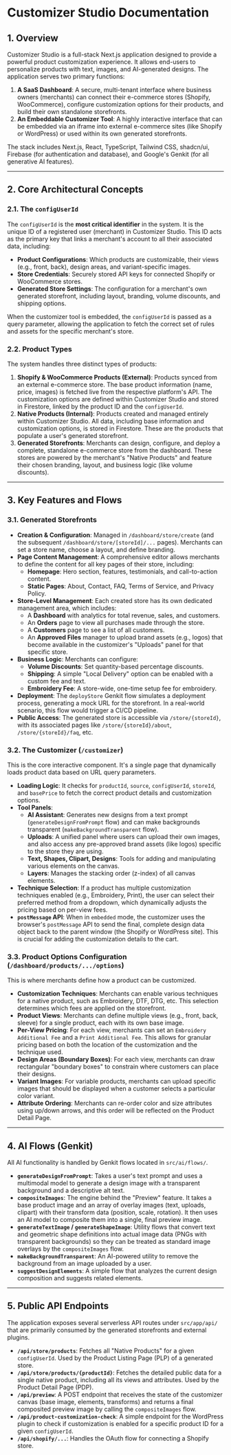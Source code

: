 
# Customizer Studio Documentation

## 1. Overview

Customizer Studio is a full-stack Next.js application designed to provide a powerful product customization experience. It allows end-users to personalize products with text, images, and AI-generated designs. The application serves two primary functions:

1.  **A SaaS Dashboard**: A secure, multi-tenant interface where business owners (merchants) can connect their e-commerce stores (Shopify, WooCommerce), configure customization options for their products, and build their own standalone storefronts.
2.  **An Embeddable Customizer Tool**: A highly interactive interface that can be embedded via an iframe into external e-commerce sites (like Shopify or WordPress) or used within its own generated storefronts.

The stack includes Next.js, React, TypeScript, Tailwind CSS, shadcn/ui, Firebase (for authentication and database), and Google's Genkit (for all generative AI features).

---

## 2. Core Architectural Concepts

### 2.1. The `configUserId`

The `configUserId` is the **most critical identifier** in the system. It is the unique ID of a registered user (merchant) in Customizer Studio. This ID acts as the primary key that links a merchant's account to all their associated data, including:

-   **Product Configurations**: Which products are customizable, their views (e.g., front, back), design areas, and variant-specific images.
-   **Store Credentials**: Securely stored API keys for connected Shopify or WooCommerce stores.
-   **Generated Store Settings**: The configuration for a merchant's own generated storefront, including layout, branding, volume discounts, and shipping options.

When the customizer tool is embedded, the `configUserId` is passed as a query parameter, allowing the application to fetch the correct set of rules and assets for the specific merchant's store.

### 2.2. Product Types

The system handles three distinct types of products:

1.  **Shopify & WooCommerce Products (External)**: Products synced from an external e-commerce store. The base product information (name, price, images) is fetched live from the respective platform's API. The customization options are defined within Customizer Studio and stored in Firestore, linked by the product ID and the `configUserId`.
2.  **Native Products (Internal)**: Products created and managed entirely within Customizer Studio. All data, including base information and customization options, is stored in Firestore. These are the products that populate a user's generated storefront.
3.  **Generated Storefronts**: Merchants can design, configure, and deploy a complete, standalone e-commerce store from the dashboard. These stores are powered by the merchant's "Native Products" and feature their chosen branding, layout, and business logic (like volume discounts).

---

## 3. Key Features and Flows

### 3.1. Generated Storefronts

-   **Creation & Configuration**: Managed in `/dashboard/store/create` (and the subsequent `/dashboard/store/[storeId]/...` pages). Merchants can set a store name, choose a layout, and define branding.
-   **Page Content Management**: A comprehensive editor allows merchants to define the content for all key pages of their store, including:
    -   **Homepage**: Hero section, features, testimonials, and call-to-action content.
    -   **Static Pages**: About, Contact, FAQ, Terms of Service, and Privacy Policy.
-   **Store-Level Management**: Each created store has its own dedicated management area, which includes:
    -   A **Dashboard** with analytics for total revenue, sales, and customers.
    -   An **Orders** page to view all purchases made through the store.
    -   A **Customers** page to see a list of all customers.
    -   An **Approved Files** manager to upload brand assets (e.g., logos) that become available in the customizer's "Uploads" panel for that specific store.
-   **Business Logic**: Merchants can configure:
    -   **Volume Discounts**: Set quantity-based percentage discounts.
    -   **Shipping**: A simple "Local Delivery" option can be enabled with a custom fee and text.
    -   **Embroidery Fee**: A store-wide, one-time setup fee for embroidery.
-   **Deployment**: The `deployStore` Genkit flow simulates a deployment process, generating a mock URL for the storefront. In a real-world scenario, this flow would trigger a CI/CD pipeline.
-   **Public Access**: The generated store is accessible via `/store/{storeId}`, with its associated pages like `/store/{storeId}/about`, `/store/{storeId}/faq`, etc.

### 3.2. The Customizer (`/customizer`)

This is the core interactive component. It's a single page that dynamically loads product data based on URL query parameters.

-   **Loading Logic**: It checks for `productId`, `source`, `configUserId`, `storeId`, and `basePrice` to fetch the correct product details and customization options.
-   **Tool Panels**:
    -   **AI Assistant**: Generates new designs from a text prompt (`generateDesignFromPrompt` flow) and can make backgrounds transparent (`makeBackgroundTransparent` flow).
    -   **Uploads**: A unified panel where users can upload their own images, and also access any pre-approved brand assets (like logos) specific to the store they are using.
    -   **Text, Shapes, Clipart, Designs**: Tools for adding and manipulating various elements on the canvas.
    -   **Layers**: Manages the stacking order (z-index) of all canvas elements.
-   **Technique Selection**: If a product has multiple customization techniques enabled (e.g., Embroidery, Print), the user can select their preferred method from a dropdown, which dynamically adjusts the pricing based on per-view fees.
-   **`postMessage` API**: When in `embedded` mode, the customizer uses the browser's `postMessage` API to send the final, complete design data object back to the parent window (the Shopify or WordPress site). This is crucial for adding the customization details to the cart.

### 3.3. Product Options Configuration (`/dashboard/products/.../options`)

This is where merchants define how a product can be customized.

-   **Customization Techniques**: Merchants can enable various techniques for a native product, such as Embroidery, DTF, DTG, etc. This selection determines which fees are applied on the storefront.
-   **Product Views**: Merchants can define multiple views (e.g., front, back, sleeve) for a single product, each with its own base image.
-   **Per-View Pricing**: For each view, merchants can set an `Embroidery Additional Fee` and a `Print Additional Fee`. This allows for granular pricing based on both the location of the customization and the technique used.
-   **Design Areas (Boundary Boxes)**: For each view, merchants can draw rectangular "boundary boxes" to constrain where customers can place their designs.
-   **Variant Images**: For variable products, merchants can upload specific images that should be displayed when a customer selects a particular color variant.
-   **Attribute Ordering**: Merchants can re-order color and size attributes using up/down arrows, and this order will be reflected on the Product Detail Page.

---

## 4. AI Flows (Genkit)

All AI functionality is handled by Genkit flows located in `src/ai/flows/`.

-   **`generateDesignFromPrompt`**: Takes a user's text prompt and uses a multimodal model to generate a design image with a transparent background and a descriptive alt text.
-   **`compositeImages`**: The engine behind the "Preview" feature. It takes a base product image and an array of overlay images (text, uploads, clipart) with their transform data (position, scale, rotation). It then uses an AI model to composite them into a single, final preview image.
-   **`generateTextImage` / `generateShapeImage`**: Utility flows that convert text and geometric shape definitions into actual image data (PNGs with transparent backgrounds) so they can be treated as standard image overlays by the `compositeImages` flow.
-   **`makeBackgroundTransparent`**: An AI-powered utility to remove the background from an image uploaded by a user.
-   **`suggestDesignElements`**: A simple flow that analyzes the current design composition and suggests related elements.

---

## 5. Public API Endpoints

The application exposes several serverless API routes under `src/app/api/` that are primarily consumed by the generated storefronts and external plugins.

-   **`/api/store/products`**: Fetches all "Native Products" for a given `configUserId`. Used by the Product Listing Page (PLP) of a generated store.
-   **`/api/store/products/{productId}`**: Fetches the detailed public data for a single native product, including all its views and attributes. Used by the Product Detail Page (PDP).
-   **`/api/preview`**: A POST endpoint that receives the state of the customizer canvas (base image, elements, transforms) and returns a final composited preview image by calling the `compositeImages` flow.
-   **`/api/product-customization-check`**: A simple endpoint for the WordPress plugin to check if customization is enabled for a specific product ID for a given `configUserId`.
-   **`/api/shopify/...`**: Handles the OAuth flow for connecting a Shopify store.
